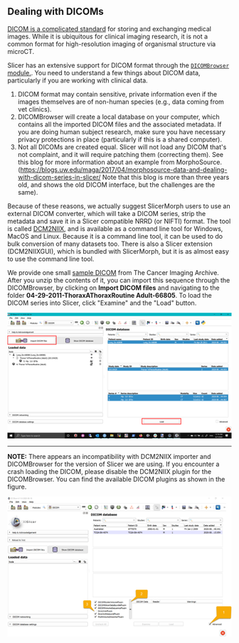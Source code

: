 ## Dealing with DICOMs

[DICOM is a complicated standard](https://www.dicomstandard.org/current) for storing and exchanging medical images. While it is ubiquitous for clinical imaging research, it is not a common format for high-resolution imaging of organismal structure via microCT.

Slicer has an extensive support for DICOM format through the [`DICOMBrowser` module.](https://discourse.slicer.org/t/new-dicom-browser-is-ready/8819). You need to understand a few things about DICOM data, particularly if you are working with clinical data. 
1. DICOM format may contain sensitive, private information even if the images themselves are of non-human species (e.g., data coming from vet clinics). 
2. DICOMBrowser will create a local database on your computer, which contains all the imported DICOM files and the associated metadata. If you are doing human subject research, make sure you have necessary privacy protections in place (particularly if this is a shared computer). 
3. Not all DICOMs are created equal. Slicer will not load any DICOM that's not complaint, and it will require patching them (correcting them). See this blog for more information about an example from MorphoSource. (https://blogs.uw.edu/maga/2017/04/morphosource-data-and-dealing-with-dicom-series-in-slicer/ Note that this blog is more than three years old, and shows the old DICOM interface, but the challenges are the same).

Because of these reasons, we actually suggest SlicerMorph users to use an external DICOM converter, which will take a DICOM series, strip the metadata and save it in a Slicer compatible NRRD (or NIFTI) format. The tool is called [DCM2NIIX](https://github.com/rordenlab/dcm2niix/releases), and is available as a command line tool for Windows, MacOS and Linux. Because it is a command line tool, it can be used to do bulk conversion of many datasets too. There is also a Slicer extension (DCM2NIIXGUI), which is bundled with SlicerMorph, but it is as almost easy to use the command line tool. 

We provide one small [sample DICOM](https://app.box.com/s/7jxziv9x6z34yee9ke8w0sincuw02zek) from The Cancer Imaging Archive. After you unzip the contents of it, you can import this sequence through the DICOMBrowser, by clicking on **Import DICOM files** and navigating to the folder **04-29-2011-ThoraxAThoraxRoutine Adult-66805**. To load the DICOM series into Slicer, click "Examine" and the "Load" button. 

<img src="DICOM.png">

-------

**NOTE:** There appears an incompatibility with DCM2NIIX importer and DICOMBrowser for the version of Slicer we are using. If you encounter a crash loading the DICOM, please disable the DCM2NIIX plugin for the DICOMBrowser. You can find the available DICOM plugins as shown in the figure. 

<img src="Disable_dcm2niix_plugin.png" width="1024px">
